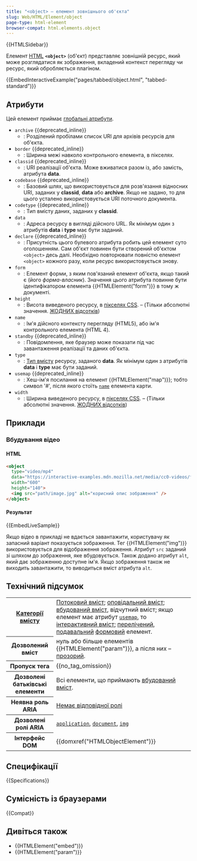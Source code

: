```yaml
---
title: "<object> – елемент зовнішнього об'єкта"
slug: Web/HTML/Element/object
page-type: html-element
browser-compat: html.elements.object
---
```


{{HTMLSidebar}}

Елемент [HTML](/uk/docs/Web/HTML) **`<object>`** (об'єкт) представляє зовнішній ресурс, який може розглядатися як зображення, вкладений контекст перегляду чи ресурс, який обробляється плагіном.

{{EmbedInteractiveExample("pages/tabbed/object.html", "tabbed-standard")}}

## Атрибути

Цей елемент приймає [глобальні атрибути](/uk/docs/Web/HTML/Global_attributes).

- `archive` {{deprecated_inline}}
  - : Розділений пробілами список URI для архівів ресурсів для об'єкта.
- `border` {{deprecated_inline}}
  - : Ширина межі навколо контрольного елемента, в пікселях.
- `classid` {{deprecated_inline}}
  - : URI реалізації об'єкта. Може вживатися разом із, або замість, атрибута **data**.
- `codebase` {{deprecated_inline}}
  - : Базовий шлях, що використовується для розв'язання відносних URI, заданих у **classid**, **data** або **archive**. Якщо не задано, то для цього усталено використовується URI поточного документа.
- `codetype` {{deprecated_inline}}
  - : Тип вмісту даних, заданих у **classid**.
- `data`
  - : Адреса ресурсу в вигляді дійсного URL. Як мінімум один з атрибутів **data** і **type** має бути заданий.
- `declare` {{deprecated_inline}}
  - : Присутність цього булевого атрибута робить цей елемент суто оголошенням. Сам об'єкт повинен бути створений об'єктом `<object>` десь далі. Необхідно повторювати повністю елемент `<object>` кожного разу, коли ресурс використовується знову.
- `form`
  - : Елемент форми, з яким пов'язаний елемент об'єкта, якщо такий є (його _форма-власник_). Значення цього атрибута повинне бути ідентифікатором елемента {{HTMLElement("form")}} в тому ж документі.
- `height`
  - : Висота виведеного ресурсу, в [пікселях CSS](https://drafts.csswg.org/css-values/#px). – (Тільки абсолютні значення. [ЖОДНИХ відсотків](https://html.spec.whatwg.org/multipage/embedded-content.html#dimension-attributes))
- `name`
  - : Ім'я дійсного контексту перегляду (HTML5), або ім'я контрольного елемента (HTML 4).
- `standby` {{deprecated_inline}}
  - : Повідомлення, яке браузер може показати під час завантаження реалізації та даних об'єкта.
- `type`
  - : [Тип вмісту](/uk/docs/Glossary/MIME_type) ресурсу, заданого **data**. Як мінімум один з атрибутів **data** і **type** має бути заданий.
- `usemap` {{deprecated_inline}}
  - : Хеш-ім'я посилання на елемент {{HTMLElement("map")}}; тобто символ '#', після якого стоїть [`name`](/uk/docs/Web/HTML/Element/map#name) елемента карти.
- `width`
  - : Ширина виведеного ресурсу, в [пікселях CSS](https://drafts.csswg.org/css-values/#px). – (Тільки абсолютні значення. [ЖОДНИХ відсотків](https://html.spec.whatwg.org/multipage/embedded-content.html#dimension-attributes))

## Приклади

### Вбудування відео

#### HTML

```html
<object
  type="video/mp4"
  data="https://interactive-examples.mdn.mozilla.net/media/cc0-videos/flower.webm"
  width="600"
  height="140">
  <img src="path/image.jpg" alt="корисний опис зображення" />
</object>
```

#### Результат

{{EmbedLiveSample}}

Якщо відео в прикладі не вдається завантажити, користувачу як запасний варіант показується зображення. Тег {{HTMLElement("img")}} використовується для відображення зображення. Атрибут `src` заданий зі шляхом до зображення, яке вбудовується. Також додано атрибут `alt`, який дає зображенню доступне ім'я. Якщо зображення також не виходить завантажити, то виводиться вміст атрибута `alt`.

## Технічний підсумок

<table class="properties">
  <tbody>
    <tr>
      <th scope="row">
        <a href="/uk/docs/Web/HTML/Content_categories">Категорії вмісту</a>
      </th>
      <td>
        <a href="/uk/docs/Web/HTML/Content_categories#potokovyi-vmist">Потоковий вміст</a>;
        <a href="/uk/docs/Web/HTML/Content_categories#opovidalnyi-vmist">оповідальний вміст</a>;
        <a href="/uk/docs/Web/HTML/Content_categories#vbudovanyi-vmist">вбудований вміст</a>, відчутний вміст; якщо елемент має атрибут
        <a href="/uk/docs/Web/HTML/Element/object#usemap"><code>usemap</code></a>, то <a href="/uk/docs/Web/HTML/Content_categories#interaktyvnyi-vmist">інтерактивний вміст</a>;
        <a href="/uk/docs/Web/HTML/Content_categories#perelicheni">перелічений</a>,
        <a href="/uk/docs/Web/HTML/Content_categories#podavalni">подавальний</a>
        <a href="/uk/docs/Web/HTML/Content_categories#formovyi-vmist">формовий</a> елемент.
      </td>
    </tr>
    <tr>
      <th scope="row">Дозволений вміст</th>
      <td>
        нуль або більше елементів {{HTMLElement("param")}}, а після них – <a href="/uk/docs/Web/HTML/Content_categories#model-prozoroho-vmistu">прозорий</a>.
      </td>
    </tr>
    <tr>
      <th scope="row">Пропуск тега</th>
      <td>{{no_tag_omission}}</td>
    </tr>
    <tr>
      <th scope="row">Дозволені батьківські елементи</th>
      <td>
        Всі елементи, що приймають <a href="/uk/docs/Web/HTML/Content_categories#vbudovanyi-vmist">вбудований вміст</a>.
      </td>
    </tr>
    <tr>
      <th scope="row">Неявна роль ARIA</th>
      <td>
        <a href="https://www.w3.org/TR/html-aria/#dfn-no-corresponding-role">Немає відповідної ролі</a>
      </td>
    </tr>
    <tr>
      <th scope="row">Дозволені ролі ARIA</th>
      <td>
        <a href="/uk/docs/Web/Accessibility/ARIA/Roles/application_role"><code>application</code></a>, <a href="/uk/docs/Web/Accessibility/ARIA/Roles/document_role"><code>document</code></a>, <a href="/uk/docs/Web/Accessibility/ARIA/Roles/img_role"><code>img</code></a>
      </td>
    </tr>
    <tr>
      <th scope="row">Інтерфейс DOM</th>
      <td>{{domxref("HTMLObjectElement")}}</td>
    </tr>
  </tbody>
</table>

## Специфікації

{{Specifications}}

## Сумісність із браузерами

{{Compat}}

## Дивіться також

- {{HTMLElement("embed")}}
- {{HTMLElement("param")}}
